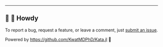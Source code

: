 ---

## 👋 🤠 Howdy

To report a bug, request a feature, or leave a comment, just [submit an issue](https://github.com/KwatMDPhD/TEMPLATE.pro/issues/new/choose).

Powered by https://github.com/KwatMDPhD/Kata.jl 🌝
